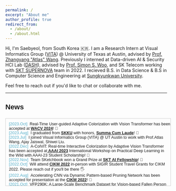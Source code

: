 ```yaml
---
permalink: /
excerpt: "About me"
author_profile: true
redirect_from:
  - /about/
  - /about.html
---
```


Hi, I'm Saebyeol, from South Korea 🇰🇷.
I am a Research Intern at Visual Informatics Group ([VITA](https://vita-group.github.io/index.html)) @ University of Texas at Austin, advised by [Prof. Zhangyang "Atlas" Wang](https://express.adobe.com/page/CAdrFMJ9QeI2y/). Previously I interned at Data-driven AI & Security HCI Lab ([DASH](https://dash-lab.github.io/)), advised by [Prof. Simon S. Woo](https://dash-lab.github.io/About/), and SK Telecom working with [SKT SUPERNOVA](https://www.koreaittimes.com/news/articleView.html?idxno=112407) team in 2022. 
I recieved B.S. in Data Science & B.S in Computer Science and Engineering at [Sungkyunkwan University](https://www.skku.edu/eng/).

Feel free to reach out if you'd like to chat or collaborate with me.

---

<h3 style="font-size: 22px; font-family: Raleway, sans-serif;">News</h3>

<div style="height:200px;width:100%;margin-right:25px;margin-bottom:5px;display:inline-block;text-align:left;padding-left:10px;padding-top:10px;border:1px solid #ccc;overflow:auto;font:15px Merriweather, sans-serif;">
  
<small>
<span style="color: #52adc8;">[2023.Oct]</span>&nbsp;&nbsp;Real-Time User-guided Adaptive Colorization with Vision Transformer has been accepted at <strong><u>WACV 2024</u></strong>! 🥳
<br>  
<span style="color: #52adc8;">[2023.Aug]</span>&nbsp;&nbsp;I graduated from <strong><u>SKKU</u></strong> with honors, <strong><u>Summa Cum Laude</u></strong>! 🥳
<br>  
<span style="color: #52adc8;">[2023.Jul]</span>&nbsp;&nbsp;I joined Visual Informatics Group (VITA) @ UT Austin to work with Prof.Atlas Wang, Ajay Jaiswal, Shiwei Liu.
<br>  
<span style="color: #52adc8;">[2022.Dec]</span>&nbsp;&nbsp;A-ColViT: Real-time Interactive Colorization by Adaptive Vision Transformer has been accepted at<strong><u> AAAI 2023</u></strong> International Workshop on Practical Deep Learning in the Wild with AAAI-23 Student Scholarship! 🥳
<br>  
<span style="color: #52adc8;">[2022.Nov]</span>&nbsp;&nbsp;Team SKetchbook won a Grand Prize at <strong><u>SKT AI Fellowship</u></strong>! 🥳
<br>
<span style="color: #52adc8;">[2022.Oct]</span>&nbsp;&nbsp;Will attend <strong><u>CIKM 2022</u></strong> in-person with SIGIR Student Travel Grants for CIKM 2022. Please reach out if you'll be there 🖐
<br>
<span style="color: #52adc8;">[2022.Aug]</span>&nbsp;&nbsp;Accelerating CNN via Dynamic Pattern‑based Pruning Network has been accepted for presentation at the <strong><u>CIKM 2022</u></strong>! 🥳
<br>
<span style="color: #52adc8;">[2021.Oct]</span>&nbsp;&nbsp;VFP290K: A Large‑Scale Benchmark Dataset for Vision‑based Fallen Person Detection has been accepted for presentation at the <strong><u>NeurIPS 2021</u></strong> Benchmark and Dataset Track! 🌟
</small>
  
</div>
